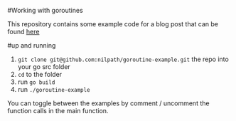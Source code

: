 #Working with goroutines

This repository contains some example code for a blog post that can be found [here](nilpath.se/working-with-goroutines/)

#up and running

1. ```git clone git@github.com:nilpath/goroutine-example.git``` the repo into your go src folder
2. ```cd``` to the folder 
3. run ```go build```
4. run ```./goroutine-example```

You can toggle between the examples by comment / uncomment the function calls in the main function.